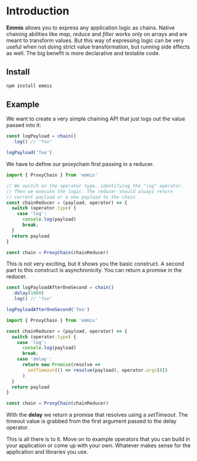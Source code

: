 # Introduction

**Emmis** allows you to express any application logic as chains. Native chaining abilities like *map*, *reduce* and *filter* works only on arrays and are meant to transform values. But this way of expressing logic can be very useful when not doing strict value transformation, but running side effects as well. The big benefit is more declarative and testable code.

## Install

```sh
npm install emmis
```

## Example

We want to create a very simple chaining API that just logs out the value passed into it:

```js
const logPayload = chain()
  .log() // "foo"

logPayload('foo')
```

We have to define our proxychain first passing in a reducer. 

```js
import { ProxyChain } from 'emmis'

// We switch on the operator type, identifying the "log" operator.
// Then we execute the logic. The reducer should always return
// current payload or a new payload to the chain
const chainReducer = (payload, operator) => {
  switch (operator.type) {
    case 'log': 
      console.log(payload)
      break;
  }
  return payload
}

const chain = ProxyChain(chainReducer)
```

This is not very exciting, but it shows you the basic construct. A second part to this construct is asynchronicity. You can return a promise in the reducer.

```js
const logPayloadAfterOneSecond = chain()
  .delay(1000)
  .log() // "foo"

logPayloadAfterOneSecond('foo')
```

```js
import { ProxyChain } from 'emmis'

const chainReducer = (payload, operator) => {
  switch (operator.type) {
    case 'log': 
      console.log(payload)
      break;
    case 'delay':
      return new Promise(resolve => 
        setTimeout(() => resolve(payload), operator.args[0])
      )
  }
  return payload
}

const chain = ProxyChain(chainReducer)
```

With the **delay** we return a promise that resolves using a *setTimeout*. The timeout value is grabbed from the first argument passed to the delay operator.

This is all there is to it. Move on to example operators that you can build in your application or come up with your own. Whatever makes sense for the application and libraries you use.